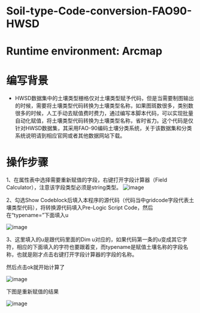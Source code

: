 # Soil-type-Code-conversion-FAO90-HWSD
# Runtime environment: Arcmap
# 编写背景
- HWSD数据集中的土壤类型栅格仅对土壤类型赋予代码，但是当需要制图输出的时候，需要将土壤类型代码转换为土壤类型名称，如果图斑数很多，类别数很多的时候，人工手动去赋值费时费力，通过编写本脚本代码，可以实现批量自动化赋值，将土壤类型代码转换为土壤类型名称，省时省力。这个代码是仅针对HWSD数据集，其采用FAO-90编码土壤分类系统，关于该数据集和分类系统说明请到相应官网或者其他数据网站下载。
# 操作步骤

1、在属性表中选择需要重新赋值的字段，右键打开字段计算器（Field Calculator），注意该字段类型必须是string类型。
![image](https://user-images.githubusercontent.com/44941550/167160345-0dee195b-4482-4a14-8253-6901cac50af0.png)

2、勾选Show Codeblock后填入本程序的源代码（代码当中gridcode字段代表土壤类型代码），将转换源代码填入Pre-Logic Script Code，然后在“typename=”下面填入u

![image](https://user-images.githubusercontent.com/44941550/167160386-194be3c4-13fc-4c55-b6ae-d9bf0dc07286.png)

3、这里填入的u是跟代码里面的Dim u对应的，如果代码第一条的u变成其它字符，相应的下面填入的字符也要跟着变，而typename是赋值土壤名称的字段名称，也就是刚才点击右键打开字段计算器的字段的名称。

然后点击ok就开始计算了

![image](https://user-images.githubusercontent.com/44941550/167160434-e446e5fc-689d-4171-bb0d-1367183474a2.png)

下图是重新赋值的结果

![image](https://user-images.githubusercontent.com/44941550/167160461-3adf6c18-0cd6-4b87-be48-c5445eb7b0d0.png)
